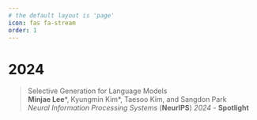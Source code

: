 ```yaml
---
# the default layout is 'page'
icon: fas fa-stream
order: 1
---
```


# 2024
> <i class="fa-sm fas fa-star fa-flip"></i> Selective Generation for Language Models<br>
> **Minjae Lee**\*, Kyungmin Kim\*, Taesoo Kim, and Sangdon Park<br>
> *Neural Information Processing Systems* (**NeurIPS**) *2024* - **Spotlight**